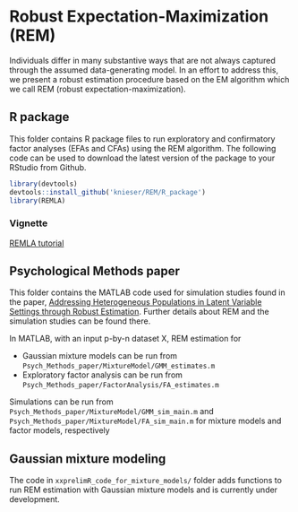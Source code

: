 # Robust Expectation-Maximization (REM)

Individuals differ in many substantive ways that are not always captured through the assumed data-generating model. In an effort to address this, we present a robust estimation procedure based on the EM algorithm which we call REM (robust expectation-maximization). 

## R package
This folder contains R package files to run exploratory and confirmatory factor analyses (EFAs and CFAs) using the REM algorithm. The following code can be used to download the latest version of the package to your RStudio from Github.

``` r
library(devtools)
devtools::install_github('knieser/REM/R_package')
library(REMLA)
```

### Vignette

[REMLA tutorial](R_package/doc/REMLA_tutorial.html)


## Psychological Methods paper
This folder contains the MATLAB code used for simulation studies found in the paper, [Addressing Heterogeneous Populations in Latent Variable Settings through Robust Estimation](https://doi.org/10.1037/met0000413 "https://doi.org/10.1037/met0000413"). Further details about REM and the simulation studies can be found there. 

In MATLAB, with an input p-by-n dataset X, REM estimation for 
- Gaussian mixture models can be run from `Psych_Methods_paper/MixtureModel/GMM_estimates.m` 
- Exploratory factor analysis can be run from `Psych_Methods_paper/FactorAnalysis/FA_estimates.m`

Simulations can be run from `Psych_Methods_paper/MixtureModel/GMM_sim_main.m` and `Psych_Methods_paper/MixtureModel/FA_sim_main.m` for mixture models and factor models, respectively


## Gaussian mixture modeling 
The code in `xxprelimR_code_for_mixture_models/` folder adds functions to run REM estimation with Gaussian mixture models and is currently under development.







